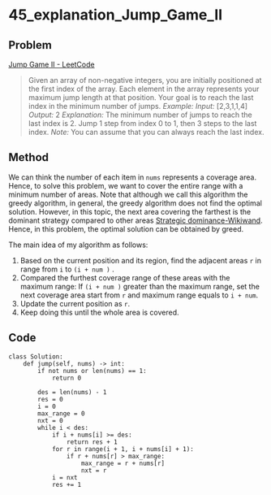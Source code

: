 # 45_explanation_Jump_Game_II 

## Problem 
 [Jump Game II - LeetCode](https://leetcode.com/problems/jump-game-ii/)
> Given an array of non-negative integers, you are initially positioned at the first index of the array.
> Each element in the array represents your maximum jump length at that position.
> Your goal is to reach the last index in the minimum number of jumps.
> *Example:*
> *Input:* [2,3,1,1,4]
> *Output:* 2
> *Explanation:* The minimum number of jumps to reach the last index is 2.
>     Jump 1 step from index 0 to 1, then 3 steps to the last index.
> *Note:*
> You can assume that you can always reach the last index.

## Method

We can think the number of each item in `nums` represents a coverage area. Hence, to solve this problem, we want to cover the entire range with a minimum number of areas.  Note that although we call this algorithm the greedy algorithm, in general, the greedy algorithm does not find the optimal solution. However, in this topic, the next area covering the farthest is the dominant strategy compared to other areas [Strategic dominance-Wikiwand](https://www.wikiwand.com/en/Strategic_dominance). Hence, in this problem, the optimal solution can be obtained by greed.

The main idea of my algorithm as follows:

1. Based on the current position and its region, find the adjacent areas `r` in range from  `i`  to  `(i + num )` .
2. Compared the furthest coverage range of these areas with the maximum range: If  `(i + num )`  greater than the maximum range, set the next coverage area start from  `r` and maximum range equals to `i + num`.
3. Update the current position as `r`.
4. Keep doing this until the whole area is covered.

## Code

```
class Solution:
    def jump(self, nums) -> int:
        if not nums or len(nums) == 1:
            return 0

        des = len(nums) - 1
        res = 0
        i = 0
        max_range = 0
        nxt = 0
        while i < des:
            if i + nums[i] >= des:
                return res + 1
            for r in range(i + 1, i + nums[i] + 1):
                if r + nums[r] > max_range:
                    max_range = r + nums[r]
                    nxt = r
            i = nxt
            res += 1
```
